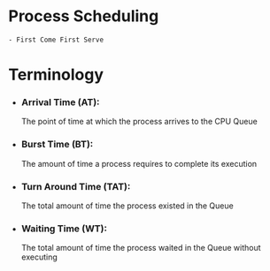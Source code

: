 # Process Scheduling
    - First Come First Serve
  

# Terminology

- ### Arrival Time (AT):
    The point of time at which the process arrives to the CPU Queue
- ### Burst Time (BT): 
    The amount of time a process requires to complete its execution
- ### Turn Around Time (TAT): 
    The total amount of time the process existed in the Queue
- ### Waiting Time (WT): 
    The total amount of time the process waited in the Queue without executing